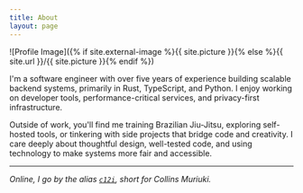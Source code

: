 ```yaml
---
title: About
layout: page
---
```


![Profile Image]({% if site.external-image %}{{ site.picture }}{% else %}{{ site.url }}/{{ site.picture }}{% endif %})

<p>
I'm a software engineer with over five years of experience building scalable backend systems, primarily in Rust, TypeScript, and Python. I enjoy working on developer tools, performance-critical services, and privacy-first infrastructure.
</p>

<p>
Outside of work, you'll find me training Brazilian Jiu-Jitsu, exploring self-hosted tools, or tinkering with side projects that bridge code and creativity. I care deeply about thoughtful design, well-tested code, and using technology to make systems more fair and accessible.
</p>

---

<em>Online, I go by the alias <a href="https://c12i.xyz" target="_blank"><code>c12i</code></a>, short for Collins Muriuki.</em>

<!-- <h2>What I work with</h2> -->

<!-- <ul class="skill-list"> -->
<!-- 	<li>Rust</li> -->
<!-- 	<li>Python</li> -->
<!-- 	<li>JavaScript / TypeScript</li> -->
<!-- 	<li>Golang</li> -->
<!-- 	<li>Docker / Swarm / Kubernetes / Terraform</li> -->
<!-- 	<li>TCP / HTTP / REST / GraphQL / RPC / WebSockets / WebRTC</li> -->
<!-- 	<li>Postgres / MySQL / Redis</li> -->
<!--     <li>WebAssembly</li> -->
<!-- </ul> -->
